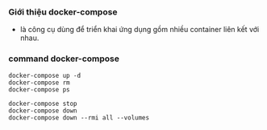 ### Giới thiệu docker-compose
- là công cụ dùng để triển khai ứng dụng gồm nhiều container liên kết với nhau.

### command docker-compose
```console
docker-compose up -d
docker-compose rm
docker-compose ps

docker-compose stop
docker-compose down
docker-compose down --rmi all --volumes
```